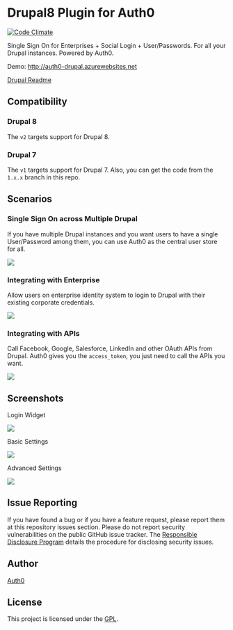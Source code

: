 Drupal8 Plugin for Auth0
====

[![Code Climate](https://codeclimate.com/github/auth0/auth0-drupal/badges/gpa.svg)](https://codeclimate.com/github/auth0/auth0-drupal)

Single Sign On for Enterprises + Social Login + User/Passwords. For all your Drupal instances. Powered by Auth0.

Demo: <http://auth0-drupal.azurewebsites.net>

[Drupal Readme](https://github.com/auth0/auth0-drupal/blob/master/README.txt)

## Compatibility

### Drupal 8

The `v2` targets support for Drupal 8.

### Drupal 7

The `v1` targets support for Drupal 7. Also, you can get the code from the `1.x.x` branch in this repo.

## Scenarios

### Single Sign On across Multiple Drupal

If you have multiple Drupal instances and you want users to have a single User/Password among them, you can use Auth0 as the central user store for all.

![](https://docs.google.com/drawings/d/1O-TMkAaEL1ibLs2gqHVjcLVGRnAERB5wlWGaNPLDgiQ/pub?w=865&amp;h=841)

### Integrating with Enterprise

Allow users on enterprise identity system to login to Drupal with their existing corporate credentials.

![](https://docs.google.com/drawings/d/1X2DwwR0TF5TYk5opSoLfEVe5FyHRMBOKEvWQGDOTVfo/pub?w=1006&amp;h=702)

### Integrating with APIs

Call Facebook, Google, Salesforce, LinkedIn and other OAuth APIs from Drupal. Auth0 gives you the `access_token`, you just need to call the APIs you want.

![](https://docs.google.com/drawings/d/1tXgoEiBaPNb49IgMwA82gOwKVCBTDdGOrQ9mF8cH4bs/pub?w=888&amp;h=785)

## Screenshots

Login Widget

![](https://cloudup.com/cSdXE0fJfgt+)

Basic Settings

![](https://cloudup.com/coahi7q-9tV+)

Advanced Settings 

![](https://cloudup.com/csJdSV841Lh+)





## Issue Reporting

If you have found a bug or if you have a feature request, please report them at this repository issues section. Please do not report security vulnerabilities on the public GitHub issue tracker. The [Responsible Disclosure Program](https://auth0.com/whitehat) details the procedure for disclosing security issues.

## Author

[Auth0](auth0.com)

## License

This project is licensed under the [GPL](http://www.gnu.org/licenses/gpl.html).
